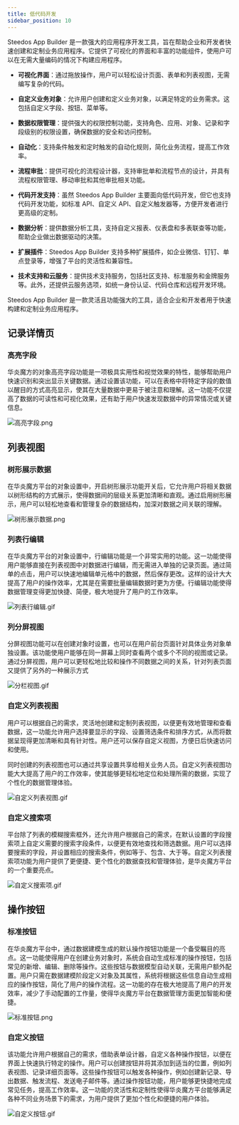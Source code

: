 ```yaml
---
title: 低代码开发
sidebar_position: 10
---
```


Steedos App Builder 是一款强大的应用程序开发工具，旨在帮助企业和开发者快速创建和定制业务应用程序。它提供了可视化的界面和丰富的功能组件，使用户可以在无需大量编码的情况下构建应用程序。

- **可视化界面**：通过拖放操作，用户可以轻松设计页面、表单和列表视图，无需编写复杂的代码。

- **自定义业务对象**：允许用户创建和定义业务对象，以满足特定的业务需求。这包括自定义字段、按钮、菜单等。

- **数据权限管理**：提供强大的权限控制功能，支持角色、应用、对象、记录和字段级别的权限设置，确保数据的安全和访问控制。

- **自动化**：支持条件触发和定时触发的自动化规则，简化业务流程，提高工作效率。

- **流程审批**：提供可视化的流程设计器，支持审批单和流程节点的设计，并具有流程权限管理、移动审批和其他审批相关功能。

- **代码开发支持**：虽然 Steedos App Builder 主要面向低代码开发，但它也支持代码开发功能，如标准 API、自定义 API、自定义触发器等，方便开发者进行更高级的定制。

- **数据分析**：提供数据分析工具，支持自定义报表、仪表盘和多表联查等功能，帮助企业做出数据驱动的决策。

- **扩展插件**：Steedos App Builder 支持多种扩展插件，如企业微信、钉钉、单点登录等，增强了平台的灵活性和兼容性。

- **技术支持和云服务**：提供技术支持服务，包括社区支持、标准服务和金牌服务等。此外，还提供云服务选项，如统一身份认证、代码仓库和远程开发环境。

Steedos App Builder 是一款灵活且功能强大的工具，适合企业和开发者用于快速构建和定制业务应用程序。

## 记录详情页

### 高亮字段

华炎魔方的对象高亮字段功能是一项极具实用性和视觉效果的特性，能够帮助用户快速识别和突出显示关键数据。通过设置该功能，可以在表格中将特定字段的数值以醒目的方式高亮显示，使其在大量数据中更易于被注意和理解。这一功能不仅提高了数据的可读性和可视化效果，还有助于用户快速发现数据中的异常情况或关键信息。

![高亮字段.png](./snapshot/data-modeling/高亮字段.png)

## 列表视图

### 树形展示数据

在华炎魔方平台的对象设置中，开启树形展示功能开关后，它允许用户将相关数据以树形结构的方式展示，使得数据间的层级关系更加清晰和直观。通过启用树形展示，用户可以轻松地查看和管理复杂的数据结构，加深对数据之间关联的理解。

![树形展示数据.png](./snapshot/data-modeling/树形展示数据.png)


### 列表行编辑

在华炎魔方平台的对象设置中，行编辑功能是一个非常实用的功能。这一功能使得用户能够直接在列表视图中对数据进行编辑，而无需进入单独的记录页面。通过简单的点击，用户可以快速地编辑单元格中的数据，然后保存更改。这样的设计大大提高了用户的操作效率，尤其是在需要批量编辑数据时更为方便。行编辑功能使得数据管理变得更加快捷、简便，极大地提升了用户的工作效率。

![列表行编辑.gif](./snapshot/data-modeling/列表行编辑.gif)

### 列分屏视图

分屏视图功能可以在创建对象时设置，也可以在用户前台页面针对具体业务对象单独设置。该功能使用户能够在同一屏幕上同时查看两个或多个不同的视图或记录。通过分屏视图，用户可以更轻松地比较和操作不同数据之间的关系，针对列表页面又提供了另外的一种展示方式


![分栏视图.gif](./snapshot/data-modeling/分栏视图.gif)

### 自定义列表视图

用户可以根据自己的需求，灵活地创建和定制列表视图，以便更有效地管理和查看数据，这一功能允许用户选择要显示的字段、设置筛选条件和排序方式，从而将数据呈现得更加清晰和具有针对性。用户还可以保存自定义视图，方便日后快速访问和使用。

同时创建的列表视图也可以通过共享设置共享给相关业务人员。自定义列表视图功能大大提高了用户的工作效率，使其能够更轻松地定位和处理所需的数据，实现了个性化的数据管理体验。


![自定义列表视图.gif](./snapshot/data-modeling/自定义列表视图.gif)

### 自定义搜索项

平台除了列表的模糊搜索框外，还允许用户根据自己的需求，在默认设置的字段搜索项上自定义需要的搜索字段条件，以便更有效地查找和筛选数据。用户可以选择要搜索的字段，并设置相应的搜索条件，例如等于、包含、大于等。自定义列表搜索项功能为用户提供了更便捷、更个性化的数据查找和管理体验，是华炎魔方平台的一个重要亮点。

![自定义搜索项.gif](./snapshot/data-modeling/自定义搜索项.gif)

## 操作按钮

### 标准按钮

在华炎魔方平台中，通过数据建模生成的默认操作按钮功能是一个备受瞩目的亮点。这一功能使得用户在创建业务对象时，系统会自动生成标准的操作按钮，包括常见的新增、编辑、删除等操作。这些按钮与数据模型自动关联，无需用户额外配置。用户只需在数据建模阶段定义对象及其属性，系统将根据这些信息自动生成相应的操作按钮，简化了用户的操作流程。这一功能的存在极大地提高了用户的开发效率，减少了手动配置的工作量，使得华炎魔方平台在数据管理方面更加智能和便捷。

![标准按钮.png](./snapshot/data-modeling/标准按钮.png)


### 自定义按钮

该功能允许用户根据自己的需求，借助表单设计器，自定义各种操作按钮，以便在界面上快速执行特定的操作。用户可以创建按钮并将其添加到适当的位置，例如列表视图、记录详细页面等。这些操作按钮可以触发各种操作，例如创建新记录、导出数据、触发流程、发送电子邮件等。通过操作按钮功能，用户能够更快捷地完成常见任务，提高工作效率。这一功能的灵活性和定制性使得华炎魔方平台能够满足各种不同业务场景下的需求，为用户提供了更加个性化和便捷的用户体验。

![自定义按钮.gif](./snapshot/data-modeling/自定义按钮.gif)
